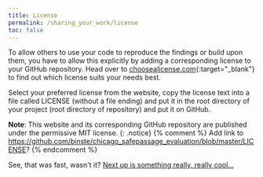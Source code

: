 ```yaml
---
title: License
permalink: /sharing_your_work/license
toc: false
---
```

To allow others to use your code to reproduce the findings or build upon them, you have to allow this explicitly by adding a corresponding license to your GitHub repository. Head over to [choosealicense.com](https://choosealicense.com/){:target="_blank"} to find out which license suits your needs best.

Select your preferred license from the website, copy the license text into a file called LICENSE (without a file ending) and put it in the root directory of your project (root directory of repository) and put it on GitHub.

**Note**: This website and its corresponding GitHub repository are published under the permissive MIT license.
{: .notice}
{% comment %}
Add link to https://github.com/binste/chicago_safepassage_evaluation/blob/master/LICENSE?
{% endcomment %}

See, that was fast, wasn't it? [Next up is something really, really cool...](./mybinder)